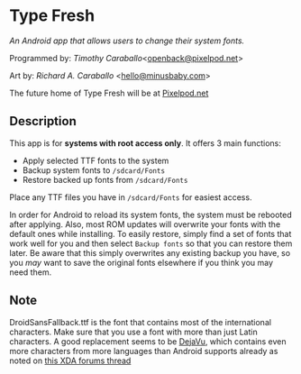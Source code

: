 Type Fresh
==========

*An Android app that allows users to change their system fonts.*

Programmed by: *Timothy Caraballo*&lt;[openback@pixelpod.net][1]&gt;
 
Art by: *Richard A. Caraballo* &lt;[hello@minusbaby.com][2]&gt;

The future home of Type Fresh will be at [Pixelpod.net][3]

Description
-----------

This app is for **systems with root access only**. It offers 3 main functions:

  - Apply selected TTF fonts to the system
  - Backup system fonts to `/sdcard/Fonts`
  - Restore backed up fonts from `/sdcard/Fonts`

Place any TTF files you have in `/sdcard/Fonts` for easiest access.

In order for Android to reload its system fonts, the system must be rebooted after applying. Also, most ROM updates will overwrite your fonts with the default ones while installing. To easily restore, simply find a set of fonts that work well for you and then select `Backup fonts` so that you can restore them later. Be aware that this simply overwrites any existing backup you have, so you *may* want to save the original fonts elsewhere if you think you may need them.

Note
----
DroidSansFallback.ttf is the font that contains most of the international characters. Make sure that you use a font with more than just Latin characters. A good replacement seems to be [DejaVu][4], which contains even more characters from more languages than Android supports already as noted on [this XDA forums thread][5]


  [1]: mailto:openback@pixelpod.net
  [2]: mailto:hello@minusbaby.com
  [3]: http://pixelpod.net
  [4]: http://dejavu-fonts.org/
  [5]: http://forum.xda-developers.com/showthread.php?t=480964
